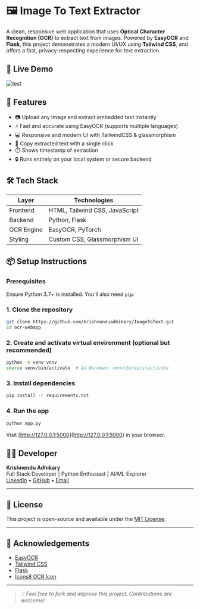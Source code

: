 # 🖼️ Image To Text Extractor

A clean, responsive web application that uses **Optical Character Recognition (OCR)** to extract text from images. Powered by **EasyOCR** and **Flask**, this project demonstrates a modern UI/UX using **Tailwind CSS**, and offers a fast, privacy-respecting experience for text extraction.

## 🚀 Live Demo

![test](https://github.com/user-attachments/assets/b020b746-9a18-4f13-9211-da22810c9479)



## 🧠 Features

- 📷 Upload any image and extract embedded text instantly  
- ⚡ Fast and accurate using EasyOCR (supports multiple languages)  
- 💻 Responsive and modern UI with TailwindCSS & glassmorphism  
- 🧾 Copy extracted text with a single click  
- ⏱️ Shows timestamp of extraction  
- 🔒 Runs entirely on your local system or secure backend  

## 🛠️ Tech Stack

| Layer       | Technologies                     |
|-------------|----------------------------------|
| Frontend    | HTML, Tailwind CSS, JavaScript   |
| Backend     | Python, Flask                    |
| OCR Engine  | EasyOCR, PyTorch                 |
| Styling     | Custom CSS, Glassmorphism UI     |

## 📦 Setup Instructions

### Prerequisites

Ensure Python 3.7+ is installed. You’ll also need `pip`.

### 1. Clone the repository

```bash
git clone https://github.com/krishnenduadhikary/ImageToText.git
cd ocr-webapp
```

### 2. Create and activate virtual environment (optional but recommended)

```bash
python -m venv venv
source venv/bin/activate  # On Windows: venv\Scripts\activate
```

### 3. Install dependencies

```bash
pip install -r requirements.txt
```

### 4. Run the app

```bash
python app.py
```

Visit [http://127.0.0.1:5000](http://127.0.0.1:5000) in your browser.

## 🧑‍💻 Developer

**Krishnendu Adhikary**  
Full Stack Developer | Python Enthusiast | AI/ML Explorer  
[LinkedIn](https://www.linkedin.com/in/krishnenduadhikary/) • [GitHub](https://github.com/krishnenduadhikary) • [Email](mailto:kadhikary216@gmail.com)

---

## 📄 License

This project is open-source and available under the [MIT License](LICENSE).

---

## 🌟 Acknowledgements

- [EasyOCR](https://github.com/JaidedAI/EasyOCR)  
- [Tailwind CSS](https://tailwindcss.com/)  
- [Flask](https://flask.palletsprojects.com/)  
- [Icons8 OCR Icon](https://icons8.com/icons/set/ocr)

---

> 💡 _Feel free to fork and improve this project. Contributions are welcome!_
